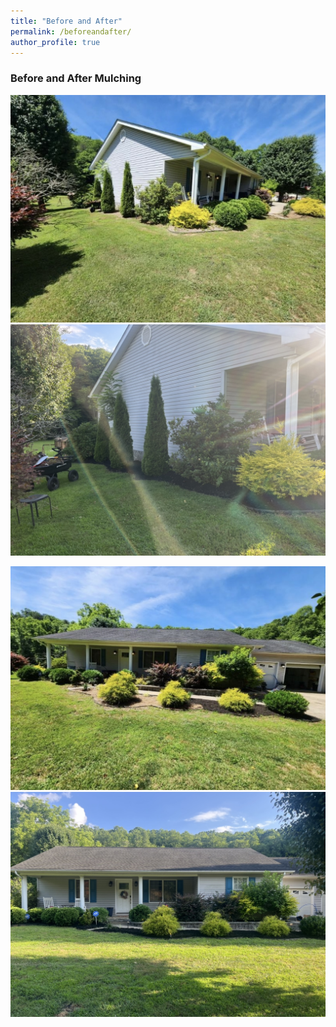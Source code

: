 ```yaml
---
title: "Before and After"
permalink: /beforeandafter/
author_profile: true
---
```


### Before and After Mulching 

![Before Mulching Side View](/images/mulchingbeforeside.jpg)
![After Mulching Side View](/images/mulchingafterside.jpg)

![Before Mulching Front View](/images/mulchingbeforefront.jpg)
![After Mulching Front View](/images/mulchingafterfront.jpg)

